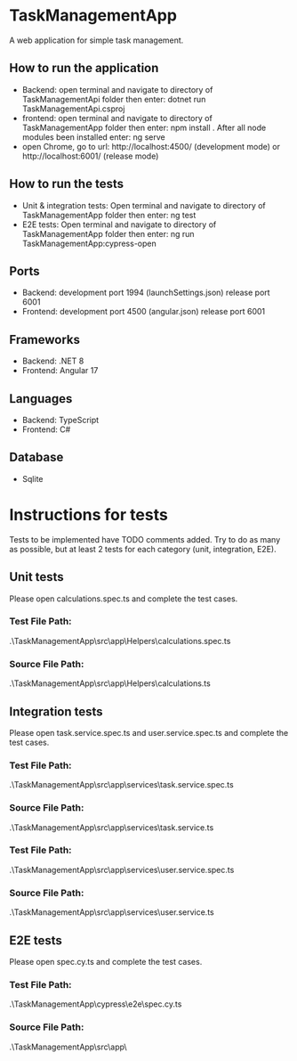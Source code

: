# TaskManagementApp
A web application for simple task management.

## How to run the application
- Backend: open terminal and navigate to directory of TaskManagementApi folder then enter: dotnet run TaskManagementApi.csproj
- frontend: open terminal and navigate to directory of TaskManagementApp folder then enter: npm install . After all node modules been installed
enter: ng serve
- open Chrome, go to url: http://localhost:4500/  (development mode) or http://localhost:6001/  (release mode)

## How to run the tests
- Unit & integration tests: Open terminal and navigate to directory of TaskManagementApp folder then enter: ng test
- E2E tests: Open terminal and navigate to directory of TaskManagementApp folder then enter: ng run TaskManagementApp:cypress-open

## Ports
- Backend: development port 1994 (launchSettings.json)   release port 6001
- Frontend: development port 4500 (angular.json)     release port 6001

## Frameworks
- Backend: .NET 8
- Frontend: Angular 17

## Languages
- Backend: TypeScript
- Frontend: C#

## Database
- Sqlite

# Instructions for tests
Tests to be implemented have TODO comments added. Try to do as many as possible, but at least 2 tests for each category (unit, integration, E2E).

## Unit tests
Please open calculations.spec.ts and complete the test cases.
### Test File Path: 
.\TaskManagementApp\src\app\Helpers\calculations.spec.ts
### Source File Path: 
.\TaskManagementApp\src\app\Helpers\calculations.ts

## Integration tests
Please open task.service.spec.ts and user.service.spec.ts and complete the test cases.
### Test File Path: 
.\TaskManagementApp\src\app\services\task.service.spec.ts
### Source File Path: 
.\TaskManagementApp\src\app\services\task.service.ts

### Test File Path: 
.\TaskManagementApp\src\app\services\user.service.spec.ts
### Source File Path: 
.\TaskManagementApp\src\app\services\user.service.ts

## E2E tests
Please open spec.cy.ts and complete the test cases.
### Test File Path: 
.\TaskManagementApp\cypress\e2e\spec.cy.ts
### Source File Path: 
.\TaskManagementApp\src\app\

